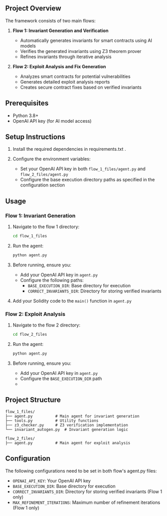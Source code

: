 
## Project Overview

The framework consists of two main flows:

1. **Flow 1: Invariant Generation and Verification**
   - Automatically generates invariants for smart contracts using AI models
   - Verifies the generated invariants using Z3 theorem prover
   - Refines invariants through iterative analysis

2. **Flow 2: Exploit Analysis and Fix Generation**
   - Analyzes smart contracts for potential vulnerabilities
   - Generates detailed exploit analysis reports
   - Creates secure contract fixes based on verified invariants

## Prerequisites

- Python 3.8+
- OpenAI API key (for AI model access)

## Setup Instructions

1. Install the required dependencies in requirements.txt .

2. Configure the environment variables:
   - Set your OpenAI API key in both `flow_1_files/agent.py` and `flow_2_files/agent.py`
   - Configure the base execution directory paths as specified in the configuration section

## Usage

### Flow 1: Invariant Generation

1. Navigate to the flow 1 directory:
   ```bash
   cd flow_1_files
   ```

2. Run the agent:
   ```bash
   python agent.py
   ```

3. Before running, ensure you:
   - Add your OpenAI API key in `agent.py`
   - Configure the following paths:
     - `BASE_EXECUTION_DIR`: Base directory for execution
     - `CORRECT_INVARIANTS_DIR`: Directory for storing verified invariants

4. Add your Solidity code to the `main()` function in `agent.py`

### Flow 2: Exploit Analysis

1. Navigate to the flow 2 directory:
   ```bash
   cd flow_2_files
   ```

2. Run the agent:
   ```bash
   python agent.py
   ```

3. Before running, ensure you:
   - Add your OpenAI API key in `agent.py`
   - Configure the `BASE_EXECUTION_DIR` path
   -

## Project Structure

```
flow_1_files/
├── agent.py          # Main agent for invariant generation
├── tools.py          # Utility functions
├── z3_checker.py     # Z3 verification implementation
└── invariant_autogen.py  # Invariant generation logic

flow_2_files/
├── agent.py          # Main agent for exploit analysis
```

## Configuration

The following configurations need to be set in both flow's agent.py files:

- `OPENAI_API_KEY`: Your OpenAI API key
- `BASE_EXECUTION_DIR`: Base directory for execution
- `CORRECT_INVARIANTS_DIR`: Directory for storing verified invariants (Flow 1 only)
- `MAX_REFINEMENT_ITERATIONS`: Maximum number of refinement iterations (Flow 1 only)
